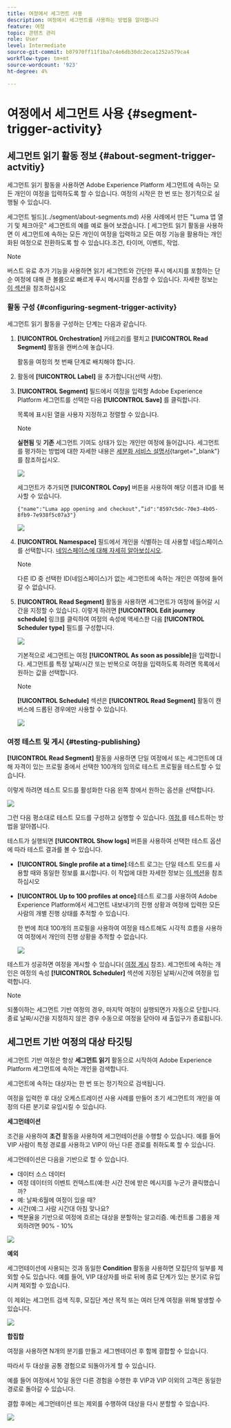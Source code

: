 ```yaml
---
title: 여정에서 세그먼트 사용
description: 여정에서 세그먼트를 사용하는 방법을 알아봅니다
feature: 여정
topic: 콘텐츠 관리
role: User
level: Intermediate
source-git-commit: b07970ff11f1ba7c4e6db30dc2eca1252a579ca4
workflow-type: tm+mt
source-wordcount: '923'
ht-degree: 4%

---
```


# 여정에서 세그먼트 사용 {#segment-trigger-activity}

## 세그먼트 읽기 활동 정보 {#about-segment-trigger-actvitiy}

세그먼트 읽기 활동을 사용하면 Adobe Experience Platform 세그먼트에 속하는 모든 개인이 여정을 입력하도록 할 수 있습니다. 여정의 시작은 한 번 또는 정기적으로 실행될 수 있습니다.

세그먼트 빌드](../segment/about-segments.md) 사용 사례에서 만든 &quot;Luma 앱 열기 및 체크아웃&quot; 세그먼트의 예를 예로 들어 보겠습니다. [ 세그먼트 읽기 활동을 사용하면 이 세그먼트에 속하는 모든 개인이 여정을 입력하고 모든 여정 기능을 활용하는 개인화된 여정으로 전환하도록 할 수 있습니다.조건, 타이머, 이벤트, 작업.

>[!NOTE]
>
>버스트 유료 추가 기능을 사용하면 읽기 세그먼트와 간단한 푸시 메시지를 포함하는 단순 여정에 대해 큰 볼륨으로 빠르게 푸시 메시지를 전송할 수 있습니다. 자세한 정보는 [이 섹션](../building-journeys/journey-gs.md#burst)을 참조하십시오

### 활동 구성 {#configuring-segment-trigger-activity}

세그먼트 읽기 활동을 구성하는 단계는 다음과 같습니다.

1. **[!UICONTROL Orchestration]** 카테고리를 펼치고 **[!UICONTROL Read Segment]** 활동을 캔버스에 놓습니다.

   활동을 여정의 첫 번째 단계로 배치해야 합니다.

1. 활동에 **[!UICONTROL Label]** 을 추가합니다(선택 사항).

1. **[!UICONTROL Segment]** 필드에서 여정을 입력할 Adobe Experience Platform 세그먼트를 선택한 다음 **[!UICONTROL Save]** 를 클릭합니다.

   목록에 표시된 열을 사용자 지정하고 정렬할 수 있습니다.

   >[!NOTE]
   >
   >**실현됨** 및 **기존** 세그먼트 기여도 상태가 있는 개인만 여정에 들어갑니다. 세그먼트를 평가하는 방법에 대한 자세한 내용은 [세분화 서비스 설명서](https://experienceleague.adobe.com/docs/experience-platform/segmentation/tutorials/evaluate-a-segment.html?lang=en#interpret-segment-results){target=&quot;_blank&quot;}를 참조하십시오.

   ![](../assets/read-segment-selection.png)

   세그먼트가 추가되면 **[!UICONTROL Copy]** 버튼을 사용하여 해당 이름과 ID를 복사할 수 있습니다.

   `{"name":"Luma app opening and checkout",”id":"8597c5dc-70e3-4b05-8fb9-7e938f5c07a3"}`

   ![](../assets/read-segment-copy.png)

1. **[!UICONTROL Namespace]** 필드에서 개인을 식별하는 데 사용할 네임스페이스를 선택합니다. [네임스페이스에 대해 자세히 알아보십시오](../event/about-creating.md#select-the-namespace).

   >[!NOTE]
   >
   >다른 ID 중 선택한 ID(네임스페이스)가 없는 세그먼트에 속하는 개인은 여정에 들어갈 수 없습니다.

1. **[!UICONTROL Read Segment]** 활동을 사용하면 세그먼트가 여정에 들어갈 시간을 지정할 수 있습니다. 이렇게 하려면 **[!UICONTROL Edit journey schedule]** 링크를 클릭하여 여정의 속성에 액세스한 다음 **[!UICONTROL Scheduler type]** 필드를 구성합니다.

   ![](../assets/read-segment-schedule.png)

   기본적으로 세그먼트는 여정 **[!UICONTROL As soon as possible]**&#x200B;을 입력합니다. 세그먼트를 특정 날짜/시간 또는 반복으로 여정을 입력하도록 하려면 목록에서 원하는 값을 선택합니다.

   >[!NOTE]
   >
   >**[!UICONTROL Schedule]** 섹션은 **[!UICONTROL Read Segment]** 활동이 캔버스에 드롭된 경우에만 사용할 수 있습니다.

   ![](../assets/read-segment-schedule-list.png)

### 여정 테스트 및 게시 {#testing-publishing}

**[!UICONTROL Read Segment]** 활동을 사용하면 단일 여정에서 또는 세그먼트에 대해 자격이 있는 프로필 중에서 선택한 100개의 임의로 테스트 프로필을 테스트할 수 있습니다.

이렇게 하려면 테스트 모드를 활성화한 다음 왼쪽 창에서 원하는 옵션을 선택합니다.

![](../assets/read-segment-test-mode.png)

그런 다음 평소대로 테스트 모드를 구성하고 실행할 수 있습니다. [여정 ](testing-the-journey.md)를 테스트하는 방법을 알아봅니다.

테스트가 실행되면 **[!UICONTROL Show logs]** 버튼을 사용하여 선택한 테스트 옵션에 따라 테스트 결과를 볼 수 있습니다.

* **[!UICONTROL Single profile at a time]**:테스트 로그는 단일 테스트 모드를 사용할 때와 동일한 정보를 표시합니다. 이 작업에 대한 자세한 정보는 [이 섹션](testing-the-journey.md#viewing_logs)을 참조하십시오

* **[!UICONTROL Up to 100 profiles at once]**:테스트 로그를 사용하여 Adobe Experience Platform에서 세그먼트 내보내기의 진행 상황과 여정에 입력한 모든 사람의 개별 진행 상태를 추적할 수 있습니다.

   한 번에 최대 100개의 프로필을 사용하여 여정을 테스트해도 시각적 흐름을 사용하여 여정에서 개인의 진행 상황을 추적할 수 없습니다.

   ![](../assets/read-segment-log.png)

테스트가 성공하면 여정을 게시할 수 있습니다( [여정 게시](publishing-the-journey.md) 참조). 세그먼트에 속하는 개인은 여정의 속성 **[!UICONTROL Scheduler]** 섹션에 지정된 날짜/시간에 여정을 입력합니다.

>[!NOTE]
>
>되풀이하는 세그먼트 기반 여정의 경우, 마지막 여정이 실행되면가 자동으로 닫힙니다. 종료 날짜/시간을 지정하지 않은 경우 수동으로 여정을 닫아야 새 출입구가 종료됩니다.


## 세그먼트 기반 여정의 대상 타깃팅

세그먼트 기반 여정은 항상 **세그먼트 읽기** 활동으로 시작하여 Adobe Experience Platform 세그먼트에 속하는 개인을 검색합니다.

세그먼트에 속하는 대상자는 한 번 또는 정기적으로 검색됩니다.

여정을 입력한 후 대상 오케스트레이션 사용 사례를 만들어 초기 세그먼트의 개인을 여정의 다른 분기로 유입시킬 수 있습니다.

**세그먼테이션**

조건을 사용하여 **조건** 활동을 사용하여 세그먼테이션을 수행할 수 있습니다. 예를 들어 VIP 사람이 특정 경로를 사용하고 VIP이 아닌 다른 경로를 취하도록 할 수 있습니다.

세그먼테이션은 다음을 기반으로 할 수 있습니다.

* 데이터 소스 데이터
* 여정 데이터의 이벤트 컨텍스트(예:한 시간 전에 받은 메시지를 누군가 클릭했습니까?
* 예: 날짜:6월에 여정이 있을 때?
* 시간(예:그 사람 시간대 아침 맞나요?
* 백분율을 기반으로 여정에 흐르는 대상을 분할하는 알고리즘. 예:컨트롤 그룹을 제외하려면 90% - 10%

![](../assets/read-segment-audience1.png)

**예외**

세그먼테이션에 사용되는 것과 동일한 **Condition** 활동을 사용하면 모집단의 일부를 제외할 수도 있습니다. 예를 들어, VIP 대상자를 바로 뒤에 종료 단계가 있는 분기로 유입시켜 제외할 수 있습니다.

이 제외는 세그먼트 검색 직후, 모집단 계산 목적 또는 여러 단계 여정을 위해 발생할 수 있습니다.

![](../assets/read-segment-audience2.png)

**합집합**

여정을 사용하면 N개의 분기를 만들고 세그멘테이션 후 함께 결합할 수 있습니다.

따라서 두 대상을 공통 경험으로 되돌아가게 할 수 있습니다.

예를 들어 여정에서 10일 동안 다른 경험을 수행한 후 VIP과 VIP 이외의 고객은 동일한 경로로 돌아갈 수 있습니다.

결합 후에는 세그먼테이션 또는 제외를 수행하여 대상을 다시 분할할 수 있습니다.

![](../assets/read-segment-audience3.png)
